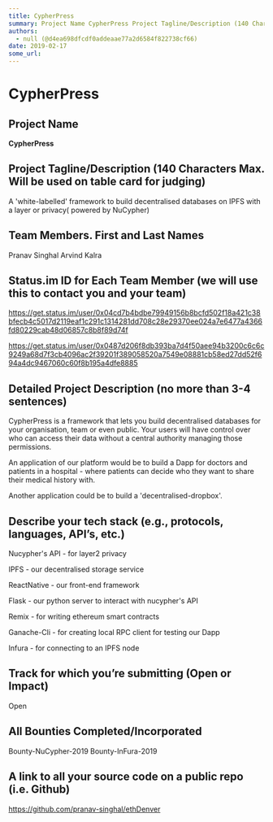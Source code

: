 ```yaml
---
title: CypherPress
summary: Project Name CypherPress Project Tagline/Description (140 Characters Max. Will be used on table card for judging) A white-labelled framework to build decentralised databases on IPFS with a layer or privacy( powered by NuCypher) Team Members. First and Last Names Pranav Singhal Arvind Kalra Status.im ID for Each Team Member (we will use this to contact you and your team) https-//get.status.im/user/0x04cd7b4bdbe79949156b8bcfd502f18a421c38bfecb4c5017d2119eaf1c291c1314281dd708c28e29370ee024a7e6477a4
authors:
  - null (@d4ea698dfcdf0addeaae77a2d6584f822738cf66)
date: 2019-02-17
some_url: 
---
```


# CypherPress



## Project Name
**CypherPress**

## Project Tagline/Description (140 Characters Max. Will be used on table card for judging)
A 'white-labelled' framework to build decentralised databases on IPFS with a layer or privacy( powered by NuCypher)

## Team Members. First and Last Names
Pranav Singhal
Arvind Kalra

## Status.im ID for Each Team Member (we will use this to contact you and your team)

https://get.status.im/user/0x04cd7b4bdbe79949156b8bcfd502f18a421c38bfecb4c5017d2119eaf1c291c1314281dd708c28e29370ee024a7e6477a4366fd80229cab48d06857c8b8f89d74f

https://get.status.im/user/0x0487d206f8db393ba7d4f50aee94b3200c6c6c9249a68d7f3cb4096ac2f39201f389058520a7549e08881cb58ed27dd52f694a4dc9467060c60f8b195a4dfe8885

## Detailed Project Description (no more than 3-4 sentences)
CypherPress is a framework that lets you build decentralised databases for your organisation, team or even public. Your users will have control over who can access their data without a central authority managing those permissions.

 An application of our platform would be to build a Dapp for doctors and patients in a hospital - where patients can decide who they want to share their medical history with.

Another application could be to build a 'decentralised-dropbox'.

## Describe your tech stack (e.g., protocols, languages, API’s, etc.)
Nucypher's API - for layer2 privacy 

IPFS - our decentralised storage service 

ReactNative - our front-end framework 

Flask - our python server to interact with nucypher's API 

Remix - for writing ethereum smart contracts

Ganache-Cli - for creating local RPC client for testing our Dapp

Infura - for connecting to an IPFS node


## Track for which you’re submitting (Open or Impact)
Open 

## All Bounties Completed/Incorporated

Bounty-NuCypher-2019
Bounty-InFura-2019

## A link to all your source code on a public repo (i.e. Github)
https://github.com/pranav-singhal/ethDenver



